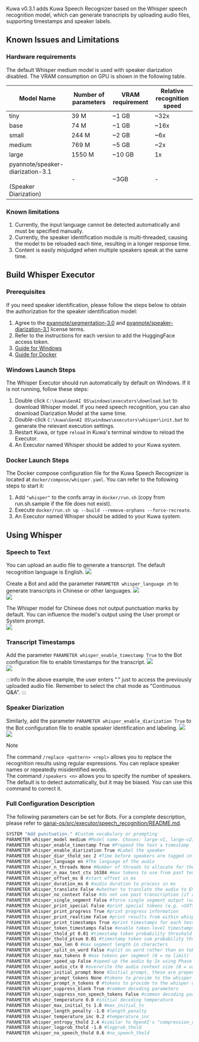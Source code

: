 Kuwa v0.3.1 adds Kuwa Speech Recognizer based on the Whisper speech recognition model, which can generate transcripts by uploading audio files, supporting timestamps and speaker labels.

## Known Issues and Limitations
### Hardware requirements

The default Whisper medium model is used with speaker diarization disabled. The VRAM consumption on GPU is shown in the following table.

| Model Name | Number of parameters | VRAM requirement | Relative recognition speed |
|---|---|---|---|
| tiny | 39 M | ~1 GB | ~32x |
| base | 74 M | ~1 GB | ~16x |
| small | 244 M | ~2 GB | ~6x |
| medium | 769 M | ~5 GB | ~2x |
| large | 1550 M | ~10 GB | 1x |
| pyannote/speaker-diarization-3.1<br></br>(Speaker Diarization) | - | ~3GB | - |

### Known limitations

1. Currently, the input language cannot be detected automatically and must be specified manually.
2. Currently, the speaker identification module is multi-threaded, causing the model to be reloaded each time, resulting in a longer response time.
3. Content is easily misjudged when multiple speakers speak at the same time.

<!-- truncate -->

## Build Whisper Executor

### Prerequisites

If you need speaker identification, please follow the steps below to obtain the authorization for the speaker identification model:

1. Agree to the [pyannote/segmentation-3.0](https://huggingface.co/pyannote/segmentation-3.0) and [pyannote/speaker-diarization-3.1](https://hf.co/pyannote/speaker-diarization-3.1) license terms.
2. Refer to the instructions for each version to add the HuggingFace access token.
  1. [Guide for Windows](https://kuwaai.tw/blog/kuwa-os-v0.2.0-llama3-windows)
  2. [Guide for Docker](https://kuwaai.tw/blog/kuwa-os-v0.2.0-llama3-linux)

### Windows Launch Steps

The Whisper Executor should run automatically by default on Windows. If it is not running, follow these steps:
1. Double click `C:\kuwa\GenAI OS\windows\executors\download.bat` to download Whisper model. If you need speech recognition, you can also download Diarization Model at the same time.
2. Double-click `C:\kuwa\GenAI OS\windows\executors\whisper\init.bat` to generate the relevant execution settings.
3. Restart Kuwa, or type `reload` in Kuwa's terminal window to reload the Executor.
4. An Executor named Whisper should be added to your Kuwa system.

### Docker Launch Steps

The Docker compose configuration file for the Kuwa Speech Recognizer is located at `docker/compose/whisper.yaml`. You can refer to the following steps to start it:
1. Add `"whisper"` to the confs array in `docker/run.sh` (copy from run.sh.sample if the file does not exist).
2. Execute `docker/run.sh up --build --remove-orphans --force-recreate`.
3. An Executor named Whisper should be added to your Kuwa system.

## Using Whisper

### Speech to Text
You can upload an audio file to generate a transcript. The default recognition language is English.
![](./img/2024-06-24-whisper/transcribe-en.png)

Create a Bot and add the parameter `PARAMETER whisper_language zh` to generate transcripts in Chinese or other languages.
![](./img/2024-06-24-whisper/create-bot-zh.png)  
![](./img/2024-06-24-whisper/transcribe-zh.png)  

The Whisper model for Chinese does not output punctuation marks by default. You can influence the model's output using the User prompt or System prompt.  
![](./img/2024-06-24-whisper/punctuation-prompt-zh.png)  

### Transcript Timestamps
Add the parameter `PARAMETER whisper_enable_timestamp True` to the Bot configuration file to enable timestamps for the transcript.
![](./img/2024-06-24-whisper/timestamp-modelfile-zh.png)  
![](./img/2024-06-24-whisper/timestamp-result-zh.png)  

:::info
In the above example, the user enters "." just to access the previously uploaded audio file. Remember to select the chat mode as "Continuous Q&A".
:::

### Speaker Diarization
Similarly, add the parameter `PARAMETER whisper_enable_diarization True` to the Bot configuration file to enable speaker identification and labeling.
![](./img/2024-06-24-whisper/diarization-modelfile-zh.png)  
![](./img/2024-06-24-whisper/diarization-result-zh.png)  

> [!Note] 
> The command `/replace <pattern> <repl>` allows you to replace the recognition results using regular expressions. You can replace speaker names or repeatedly misidentified words.  
> The command `/speakers <n>` allows you to specify the number of speakers. The default is to detect automatically, but it may be biased. You can use this command to correct it.

### Full Configuration Description
The following parameters can be set for Bots. For a complete description, please refer to [ganai-os/src/executor/speech_recognition/README.md](https://github.com/kuwaai/genai-os/blob/main/src/executor/speech_recognition/README.md).

```dockerfile
SYSTEM "Add punctuation." #Custom vocabulary or prompting
PARAMETER whisper_model medium #Model name. Choses: large-v1, large-v2, large-v3, medium, base, small, tiny
PARAMETER whisper_enable_timestamp True #Prepend the text a timestamp
PARAMETER whisper_enable_diarization True #Label the speaker
PARAMETER whisper_diar_thold_sec 2 #Time before speakers are tagged in paragraphs that are longer than. (in seconds)
PARAMETER whisper_language en #The language of the audio
PARAMETER whisper_n_threads None #Number of threads to allocate for the inference. default to min(4, available hardware_concurrency)
PARAMETER whisper_n_max_text_ctx 16384 #max tokens to use from past text as prompt for the decoder
PARAMETER whisper_offset_ms 0 #start offset in ms
PARAMETER whisper_duration_ms 0 #audio duration to process in ms
PARAMETER whisper_translate False #whether to translate the audio to English
PARAMETER whisper_no_context False #do not use past transcription (if any) as initial prompt for the decoder
PARAMETER whisper_single_segment False #force single segment output (useful for streaming)
PARAMETER whisper_print_special False #print special tokens (e.g. <SOT>, <EOT>, <BEG>, etc.)
PARAMETER whisper_print_progress True #print progress information
PARAMETER whisper_print_realtime False #print results from within whisper.cpp (avoid it, use callback instead)
PARAMETER whisper_print_timestamps True #print timestamps for each text segment when printing realtime
PARAMETER whisper_token_timestamps False #enable token-level timestamps
PARAMETER whisper_thold_pt 0.01 #timestamp token probability threshold (~0.01)
PARAMETER whisper_thold_ptsum 0.01 #timestamp token sum probability threshold (~0.01)
PARAMETER whisper_max_len 0 #max segment length in characters
PARAMETER whisper_split_on_word False #split on word rather than on token (when used with max_len)
PARAMETER whisper_max_tokens 0 #max tokens per segment (0 = no limit)
PARAMETER whisper_speed_up False #speed-up the audio by 2x using Phase Vocoder
PARAMETER whisper_audio_ctx 0 #overwrite the audio context size (0 = use default)
PARAMETER whisper_initial_prompt None #Initial prompt, these are prepended to any existing text context from a previous call
PARAMETER whisper_prompt_tokens None #tokens to provide to the whisper decoder as initial prompt
PARAMETER whisper_prompt_n_tokens 0 #tokens to provide to the whisper decoder as initial prompt
PARAMETER whisper_suppress_blank True #common decoding parameters
PARAMETER whisper_suppress_non_speech_tokens False #common decoding parameters
PARAMETER whisper_temperature 0.0 #initial decoding temperature
PARAMETER whisper_max_initial_ts 1.0 #max_initial_ts
PARAMETER whisper_length_penalty -1.0 #length_penalty
PARAMETER whisper_temperature_inc 0.2 #temperature_inc
PARAMETER whisper_entropy_thold 2.4 #similar to OpenAI's "compression_ratio_threshold"
PARAMETER whisper_logprob_thold -1.0 #logprob_thold
PARAMETER whisper_no_speech_thold 0.6 #no_speech_thold
```
